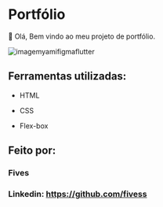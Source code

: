 

# Portfólio 
🍃 Olá, Bem vindo ao meu projeto de portfólio.

![imagemyamifigmaflutter](https://github.com/fivess/YamiFigma/assets/93411725/7b2d0d70-97b5-4418-afff-e693753f248e)


## Ferramentas utilizadas:

* HTML

* CSS

* Flex-box

## Feito por:

### Fives

### Linkedin: https://github.com/fivess

